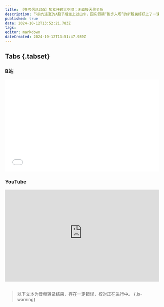 ```yaml
---
title: 【参考信息355】加杠杆较大空间；无直接因果关系
description: 节前九连涨的A股节后坐上过山车，国庆假期“跑步入场”的新股民好好上了一课。8日发改委没说具体财政刺激金额，今天财政部也没说，但一些明确的增量政策充满想象，比如将出台近年来支持化债力度最大措施，财政部表示中央财政还有较大的举债空间和赤字提升空间。楼市金九没了，但银十开局保住了，西宁烂尾楼业主起诉房管局，官司一赢一输。沈阳又有两条有轨电车线路要停运，六条停了一半。中央编办透露97个人口小县完成机构改革。
published: true
date: 2024-10-12T13:52:21.783Z
tags: 
editor: markdown
dateCreated: 2024-10-12T13:51:47.989Z
---
```


## Tabs {.tabset}
### B站
<div style="position: relative; padding: 30% 45%;">
<iframe style="position: absolute; width: 100%; height: 100%; left: 0; top: 0;" src="//player.bilibili.com/player.html?&bvid=BV1ZV28YBE6Y&page=1&as_wide=1&high_quality=1&danmaku=1&autoplay=0" scrolling="no" border="0" frameborder="no" framespacing="0" allowfullscreen="true"></iframe>
</div>

### YouTube
<div style="position: relative; padding: 30% 45%;">
<iframe style="position: absolute; top: 0; left: 0; width: 100%; height: 100%;" src="https://www.youtube-nocookie.com/embed/YouTubeVID" title="YouTube video player" frameborder="0" allow="accelerometer; autoplay; clipboard-write; encrypted-media; gyroscope; picture-in-picture" allowfullscreen></iframe>
</div>

## 

> 以下文本为音频转录结果，存在一定错误，校对正在进行中。
{.is-warning}


